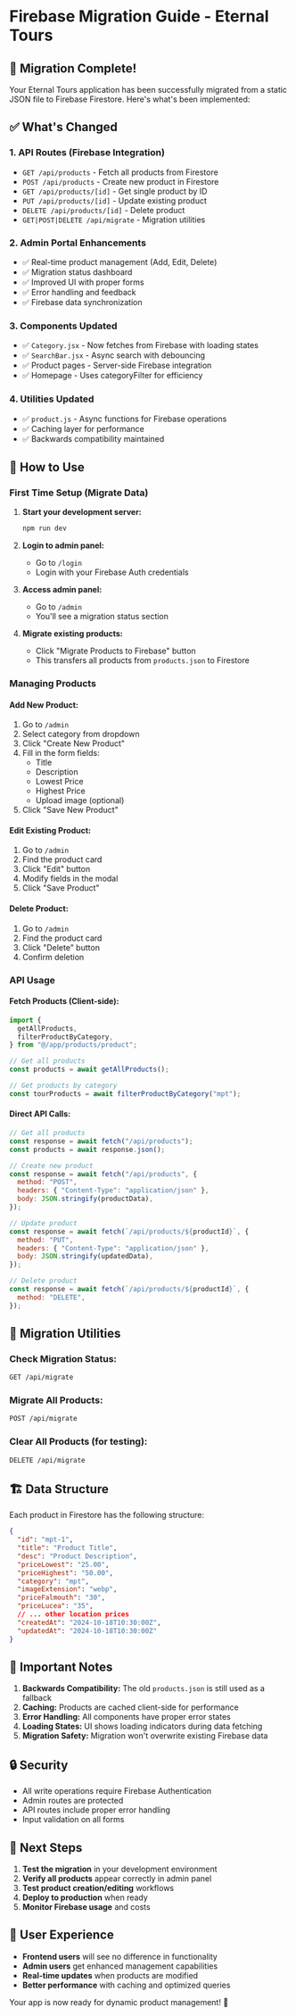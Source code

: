 # Firebase Migration Guide - Eternal Tours

## 🚀 Migration Complete!

Your Eternal Tours application has been successfully migrated from a static JSON file to Firebase Firestore. Here's what's been implemented:

## ✅ What's Changed

### 1. **API Routes (Firebase Integration)**

- `GET /api/products` - Fetch all products from Firestore
- `POST /api/products` - Create new product in Firestore
- `GET /api/products/[id]` - Get single product by ID
- `PUT /api/products/[id]` - Update existing product
- `DELETE /api/products/[id]` - Delete product
- `GET|POST|DELETE /api/migrate` - Migration utilities

### 2. **Admin Portal Enhancements**

- ✅ Real-time product management (Add, Edit, Delete)
- ✅ Migration status dashboard
- ✅ Improved UI with proper forms
- ✅ Error handling and feedback
- ✅ Firebase data synchronization

### 3. **Components Updated**

- ✅ `Category.jsx` - Now fetches from Firebase with loading states
- ✅ `SearchBar.jsx` - Async search with debouncing
- ✅ Product pages - Server-side Firebase integration
- ✅ Homepage - Uses categoryFilter for efficiency

### 4. **Utilities Updated**

- ✅ `product.js` - Async functions for Firebase operations
- ✅ Caching layer for performance
- ✅ Backwards compatibility maintained

## 🔧 How to Use

### First Time Setup (Migrate Data)

1. **Start your development server:**

   ```bash
   npm run dev
   ```

2. **Login to admin panel:**

   - Go to `/login`
   - Login with your Firebase Auth credentials

3. **Access admin panel:**

   - Go to `/admin`
   - You'll see a migration status section

4. **Migrate existing products:**
   - Click "Migrate Products to Firebase" button
   - This transfers all products from `products.json` to Firestore

### Managing Products

#### **Add New Product:**

1. Go to `/admin`
2. Select category from dropdown
3. Click "Create New Product"
4. Fill in the form fields:
   - Title
   - Description
   - Lowest Price
   - Highest Price
   - Upload image (optional)
5. Click "Save New Product"

#### **Edit Existing Product:**

1. Go to `/admin`
2. Find the product card
3. Click "Edit" button
4. Modify fields in the modal
5. Click "Save Product"

#### **Delete Product:**

1. Go to `/admin`
2. Find the product card
3. Click "Delete" button
4. Confirm deletion

### API Usage

#### **Fetch Products (Client-side):**

```javascript
import {
  getAllProducts,
  filterProductByCategory,
} from "@/app/products/product";

// Get all products
const products = await getAllProducts();

// Get products by category
const tourProducts = await filterProductByCategory("mpt");
```

#### **Direct API Calls:**

```javascript
// Get all products
const response = await fetch("/api/products");
const products = await response.json();

// Create new product
const response = await fetch("/api/products", {
  method: "POST",
  headers: { "Content-Type": "application/json" },
  body: JSON.stringify(productData),
});

// Update product
const response = await fetch(`/api/products/${productId}`, {
  method: "PUT",
  headers: { "Content-Type": "application/json" },
  body: JSON.stringify(updatedData),
});

// Delete product
const response = await fetch(`/api/products/${productId}`, {
  method: "DELETE",
});
```

## 🔄 Migration Utilities

### Check Migration Status:

```bash
GET /api/migrate
```

### Migrate All Products:

```bash
POST /api/migrate
```

### Clear All Products (for testing):

```bash
DELETE /api/migrate
```

## 🏗️ Data Structure

Each product in Firestore has the following structure:

```json
{
  "id": "mpt-1",
  "title": "Product Title",
  "desc": "Product Description",
  "priceLowest": "25.00",
  "priceHighest": "50.00",
  "category": "mpt",
  "imageExtension": "webp",
  "priceFalmouth": "30",
  "priceLucea": "35",
  // ... other location prices
  "createdAt": "2024-10-18T10:30:00Z",
  "updatedAt": "2024-10-18T10:30:00Z"
}
```

## 🚨 Important Notes

1. **Backwards Compatibility:** The old `products.json` is still used as a fallback
2. **Caching:** Products are cached client-side for performance
3. **Error Handling:** All components have proper error states
4. **Loading States:** UI shows loading indicators during data fetching
5. **Migration Safety:** Migration won't overwrite existing Firebase data

## 🔒 Security

- All write operations require Firebase Authentication
- Admin routes are protected
- API routes include proper error handling
- Input validation on all forms

## 🎯 Next Steps

1. **Test the migration** in your development environment
2. **Verify all products** appear correctly in admin panel
3. **Test product creation/editing** workflows
4. **Deploy to production** when ready
5. **Monitor Firebase usage** and costs

## 📱 User Experience

- **Frontend users** will see no difference in functionality
- **Admin users** get enhanced management capabilities
- **Real-time updates** when products are modified
- **Better performance** with caching and optimized queries

Your app is now ready for dynamic product management! 🎉
